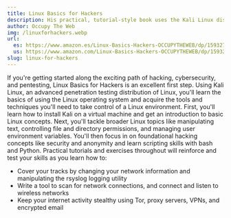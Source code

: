 ```yaml
---
title: Linux Basics for Hackers
description: His practical, tutorial-style book uses the Kali Linux distribution to teach Linux basics with a focus on how hackers would use them.
author: Occupy The Web
img: /linuxforhackers.webp
url: 
  es: https://www.amazon.es/Linux-Basics-Hackers-OCCUPYTHEWEB/dp/1593278551
  us: https://www.amazon.com/Linux-Basics-Hackers-OCCUPYTHEWEB/dp/1593278551
slug: linux-for-hackers
---
```


If you're getting started along the exciting path of hacking, cybersecurity, and pentesting, Linux Basics for Hackers is an excellent first step. Using Kali Linux, an advanced penetration testing distribution of Linux, you'll learn the basics of using the Linux operating system and acquire the tools and techniques you'll need to take control of a Linux environment.
First, you'll learn how to install Kali on a virtual machine and get an introduction to basic Linux concepts. Next, you'll tackle broader Linux topics like manipulating text, controlling file and directory permissions, and managing user environment variables. You'll then focus in on foundational hacking concepts like security and anonymity and learn scripting skills with bash and Python. Practical tutorials and exercises throughout will reinforce and test your skills as you learn how to:

- Cover your tracks by changing your network information and manipulating the rsyslog logging utility
- Write a tool to scan for network connections, and connect and listen to wireless networks
- Keep your internet activity stealthy using Tor, proxy servers, VPNs, and encrypted email